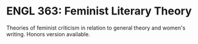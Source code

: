 # ENGL 363: Feminist Literary Theory

Theories of feminist criticism in relation to general theory and women's writing. Honors version available.